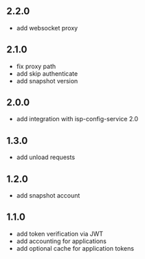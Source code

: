 ## 2.2.0
* add websocket proxy
## 2.1.0
* fix proxy path
* add skip authenticate
* add snapshot version
## 2.0.0
* add integration with isp-config-service 2.0
## 1.3.0
* add unload requests
## 1.2.0
* add snapshot account
## 1.1.0
* add token verification via JWT
* add accounting for applications
* add optional cache for application tokens
